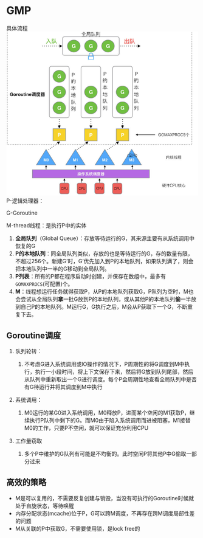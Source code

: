 # GMP


具体流程
![](img/GMP.png)
P-逻辑处理器：

G-Goroutine

M-thread线程：是执行P中的实体

1. **全局队列**（Global Queue）：存放等待运行的G，其来源主要有从系统调用中恢复的G
2. **P的本地队列**：同全局队列类似，存放的也是等待运行的G，存的数量有限，不超过256个。新建G’时，G’优先加入到P的本地队列，如果队列满了，则会把本地队列中一半的G移动到全局队列。
3. **P列表**：所有的P都在程序启动时创建，并保存在数组中，最多有`GOMAXPROCS`(可配置)个。
4. **M**：线程想运行任务就得获取P，从P的本地队列获取G，P队列为空时，M也会尝试从全局队列**拿**一批G放到P的本地队列，或从其他P的本地队列**偷**一半放到自己P的本地队列。M运行G，G执行之后，M会从P获取下一个G，不断重复下去。


## Goroutine调度
1. 队列轮转：
   1. 不考虑G进入系统调用或IO操作的情况下，P周期性的将G调度到M中执行，执行一小段时间，将上下文保存下来，然后将G放到队列尾部，然后从队列中重新取出一个G进行调度。每个P会周期性地查看全局队列中是否有G待运行并将其调度到M中执行
2. 系统调用：
   1. M0运行的某G0进入系统调用，M0释放P，进而某个空闲的M1获取P，继续执行P队列中剩下的G。而M0由于陷入系统调用而进被阻塞，M1接替M0的工作，只要P不空闲，就可以保证充分利用CPU

3. 工作量窃取
   1. 多个P中维护的G队列有可能是不均衡的。此时空闲P将其他P中G偷取一部分过来

## 高效的策略

- M是可以复用的，不需要反复创建与销毁，当没有可执行的Goroutine时候就处于自旋状态，等待唤醒
- 内存分配状态(mcache)位于P，G可以跨M调度，不再存在跨M调度局部性差的问题
- M从关联的P中获取G，不需要使用锁，是lock free的